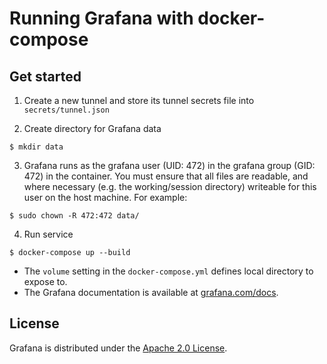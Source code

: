 # Running Grafana with docker-compose
## Get started

1. Create a new tunnel and store its tunnel secrets file into `secrets/tunnel.json`

2. Create directory for Grafana data 

```
$ mkdir data
```

3. Grafana runs as the grafana user (UID: 472) in the grafana group (GID: 472) in the container. You must ensure that all files are readable, and where necessary (e.g. the working/session directory) writeable for this user on the host machine. For example:

```
$ sudo chown -R 472:472 data/
```

4. Run service
```
$ docker-compose up --build
```

- The `volume` setting in the `docker-compose.yml` defines local directory to expose to.
- The Grafana documentation is available at [grafana.com/docs](https://grafana.com/docs/).

## License

Grafana is distributed under the [Apache 2.0 License](https://github.com/grafana/grafana/blob/master/LICENSE).